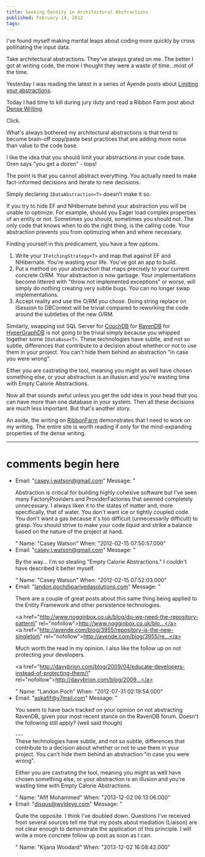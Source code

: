 ```yaml
---
title: Seeking Density in Architectural Abstractions
published: February 14, 2012
tags: 
---
```


I've found myself making mental leaps about coding more quickly by cross pollinating the input data.

Take architectural abstractions. They've always grated on me. The better I got at writing code, the more I thought they were a waste of time...most of the time.

Yesterday I was reading the latest in a series of Ayende posts about [Limiting your abstractions][limiting abstractions].

Today I had time to kill during jury duty and read a Ribbon Farm post about [Dense Writing][dense writing].

Click.

What's always bothered my architectural abstractions is that tend to become brain-off copy/paste best practices that are adding more noise than value to the code base.

I like the idea that you should limit your abstractions in your code base. Oren says "you get a dozen" - tops!

The point is that you cannot abstract everything. You actually need to make fact-informed decisions and iterate to new decisions.

Simply declaring `IDataAbstraction<T>` doesn't make it so.

If you try to hide EF and NHibernate behind your abstraction you will be unable to optimize. For example, should you Eager load complex properties of an entity or not. Sometimes you should, sometimes you should not. The only code that knows when to do the right thing, is the calling code. Your abstraction prevents you from optimizing when and where necessary.

Finding yourself in this predicament, you have a few options.

1. Write your `IFetchingStrategy<T>` and map that against EF and NHibernate. You're wasting your life. You've got an app to build.
2. Put a method on your abstraction that maps precisely to your current concrete O/RM. Your abstraction is now garbage. Your implementations become littered with "throw not implemented exceptions" or worse, will simply do nothing creating very subtle bugs. You can no longer swap implementations.
3. Accept reality and use the O/RM you chose. Doing string replace on ISession to DBContext will be trivial compared to reworking the code around the subtleties of the new O/RM.

Similarly, swapping out SQL Server for [CouchDB] for [RavenDB] for [HyperGraphDB] is not going to be trivial simply because you whipped together some `IDataBase<T>`. These technologies have subtle, and not so subtle, differences that contribute to a decision about whether or not to use them in your project. You can't hide them behind an abstraction "in case you were wrong".

Either you are castrating the tool, meaning you might as well have chosen something else, or your abstraction is an illusion and you're wasting time with Empty Calorie Abstractions.

Now all that sounds awful unless you get the odd idea in your head that you can have more than one database in your system. Then all these decisions are much less important. But that's another story.

An aside, the writing on [RibbonFarm] demonstrates that I need to work on my writing. The entire site is worth reading if only for the mind-expanding properties of the dense writing.

[limiting abstractions]:http://ayende.com/blog/153889/limit-your-abstractions-analyzing-a-ddd-application
[dense writing]: http://www.ribbonfarm.com/2012/01/11/seeking-density-in-the-gonzo-theater/
[RibbonFarm]: http://www.ribbonfarm.com/
[CouchDB]: http://couchdb.apache.org/
[RavenDB]: http://ravendb.net/
[HyperGraphDB]: http://www.hypergraphdb.org/index

---
# comments begin here

- Email: "casey.j.watson@gmail.com"
  Message: "<p>Abstraction is critical for building highly cohesive software but I've seen many FactoryProviders and ProviderFactories that seemed completely unnecessary. I always liken it to the states of matter and, more specifically, that of water. You don't want ice or tightly coupled code. You don't want a gas because it's too difficult (unnecessarily difficult) to grasp. You should strive to make your code liquid and strike a balance based on the nature of the project at hand.</p>"
  Name: "Casey Watson"
  When: "2012-02-15 07:50:57.000"
- Email: "casey.j.watson@gmail.com"
  Message: "<p>By the way... I'm so stealing \"Empty Calorie Abstractions.\" I couldn't have described it better myself.</p>"
  Name: "Casey Watson"
  When: "2012-02-15 07:52:03.000"
- Email: "landon.poch@parivedasolutions.com"
  Message: "<p>There are a couple of great posts about this same thing being applied to the Entity Framework and other persistence technologies.</p><p><a href=\"http://www.nogginbox.co.uk/blog/do-we-need-the-repository-pattern\" rel=\"nofollow\">http://www.nogginbox.co.uk/blo...</a><br><a href=\"http://ayende.com/blog/3955/repository-is-the-new-singleton\" rel=\"nofollow\">http://ayende.com/blog/3955/re...</a></p><p>Much worth the read in my opinion.  I also like the follow up on not protecting your developers.</p><p><a href=\"http://davybrion.com/blog/2009/04/educate-developers-instead-of-protecting-them/\" rel=\"nofollow\">http://davybrion.com/blog/2009...</a></p>"
  Name: "Landon Poch"
  When: "2012-07-31 02:19:54.000"
- Email: "askafif@y7mail.com"
  Message: "<p>You seem to have back tracked on your opinion on not abstracting RavenDB, given your most recent stance on the RavenDB forum. Doesn't the following still apply? (well said though)</p><p>---<br>These technologies have subtle, and not so subtle, differences that contribute to a decision about whether or not to use them in your project. You can't hide them behind an abstraction \"in case you were wrong\".</p><p>Either you are castrating the tool, meaning you might as well have chosen something else, or your abstraction is an illusion and you're wasting time with Empty Calorie Abstractions.</p>"
  Name: "Afif Mohammed"
  When: "2013-12-02 06:13:06.000"
- Email: "disqus@wyldeye.com"
  Message: "<p>Quite the opposite. I think I've doubled down. Questions I've received from several sources tell me that my posts about mediation (Liaison) are not clear enough to demonstrate the application of this principle. I will write a more concrete follow up post as soon as I can.</p>"
  Name: "Kijana Woodard"
  When: "2013-12-02 16:08:42.000"